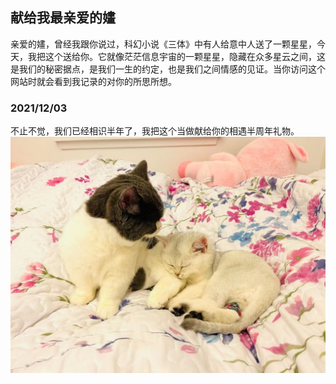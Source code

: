 ## 献给我最亲爱的嫿

亲爱的嫿，曾经我跟你说过，科幻小说《三体》中有人给意中人送了一颗星星，今天，我把这个送给你。它就像茫茫信息宇宙的一颗星星，隐藏在众多星云之间，这是我们的秘密据点，是我们一生的约定，也是我们之间情感的见证。当你访问这个网站时就会看到我记录的对你的所思所想。

### 2021/12/03

不止不觉，我们已经相识半年了，我把这个当做献给你的相遇半周年礼物。
![Image](imgs/our_kids.JPG)
